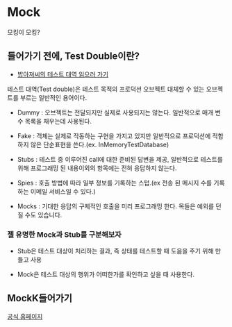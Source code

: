 # Mock
모킹이 모킹?

## 들어가기 전에, Test Double이란?
- [밥아져씨의 테스트 대역 읽으러 가기](https://www.martinfowler.com/bliki/TestDouble.html#:~:text=Test%20Double%20is%20a%20generic,used%20to%20fill%20parameter%20lists)

테스트 대역(Test double)은 테스트 목적의 프로덕션 오브젝트 대체할 수 있는 오브젝트를 부르는 일반적인 용어이다.

- Dummy : 오브젝트는 전달되지만 실제로 사용되지는 않는다. 일반적으로 매개 변수 목록을 채우는데 사용된다.

- Fake : 객체는 실제로 작동하는 구현을 가지고 있지만 일반적으로 프로덕션에 적합하지 않은 단순표현을 쓴다.(ex. InMemoryTestDatabase)

- Stubs : 테스트 중 이루어진 call에 대한 준비된 답변을 제공, 일반적으로 테스트를 위해 프로그래밍 된 내용이외의 항목에는 전혀 응답하지 않는다.

- Spies : 호출 방법에 따라 일부 정보를 기록하는 스텁.(ex 전송 된 메시지 수를 기록하는 이메일 서비스일 수 있다.)

- Mocks : 기대한 응답의 구체적인 호출을 미리 프로그래밍 한다. 목들은 예외를 던질 수도 있습니다.

### 젤 유명한 Mock과 Stub를 구분해보자
- Stub은 테스트 대상이 처리하는 결과, 즉 상태를 테스트할 때 도음을 주기 위해 만들고 사용

- Mock은 테스트 대상의 행위가 어떠한가를 확인하고 싶을 때 사용한다.

## MockK들어가기
[공식 홈페이지](https://mockk.io/)

